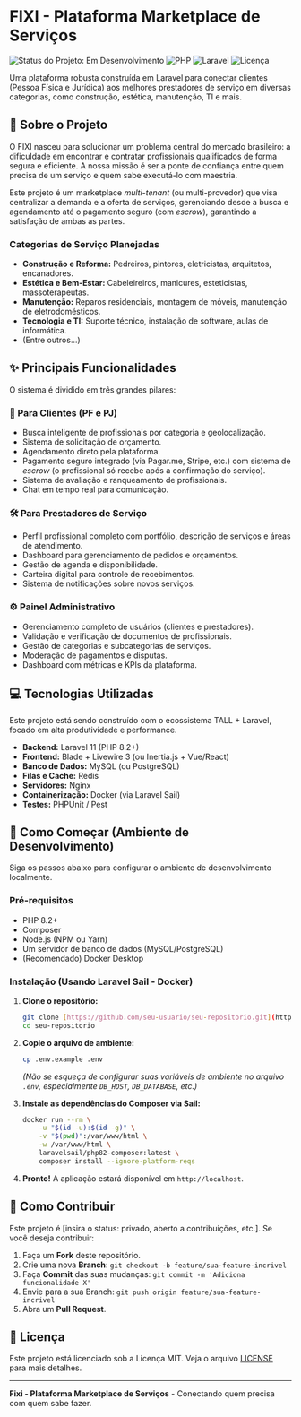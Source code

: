 # FIXI - Plataforma Marketplace de Serviços

![Status do Projeto: Em Desenvolvimento](https://img.shields.io/badge/status-em_desenvolvimento-yellowgreen.svg)
![PHP](https://img.shields.io/badge/PHP-8.2%2B-blue.svg)
![Laravel](https://img.shields.io/badge/Laravel-11.x-orange.svg)
![Licença](https://img.shields.io/badge/Licen%C3%A7a-MIT-green.svg)

Uma plataforma robusta construída em Laravel para conectar clientes (Pessoa Física e Jurídica) aos melhores prestadores de serviço em diversas categorias, como construção, estética, manutenção, TI e mais.

## 🚀 Sobre o Projeto

O FIXI nasceu para solucionar um problema central do mercado brasileiro: a dificuldade em encontrar e contratar profissionais qualificados de forma segura e eficiente. A nossa missão é ser a ponte de confiança entre quem precisa de um serviço e quem sabe executá-lo com maestria.

Este projeto é um marketplace *multi-tenant* (ou multi-provedor) que visa centralizar a demanda e a oferta de serviços, gerenciando desde a busca e agendamento até o pagamento seguro (com *escrow*), garantindo a satisfação de ambas as partes.

### Categorias de Serviço Planejadas

* **Construção e Reforma:** Pedreiros, pintores, eletricistas, arquitetos, encanadores.
* **Estética e Bem-Estar:** Cabeleireiros, manicures, esteticistas, massoterapeutas.
* **Manutenção:** Reparos residenciais, montagem de móveis, manutenção de eletrodomésticos.
* **Tecnologia e TI:** Suporte técnico, instalação de software, aulas de informática.
* (Entre outros...)

## ✨ Principais Funcionalidades

O sistema é dividido em três grandes pilares:

### 👤 Para Clientes (PF e PJ)

* Busca inteligente de profissionais por categoria e geolocalização.
* Sistema de solicitação de orçamento.
* Agendamento direto pela plataforma.
* Pagamento seguro integrado (via Pagar.me, Stripe, etc.) com sistema de *escrow* (o profissional só recebe após a confirmação do serviço).
* Sistema de avaliação e ranqueamento de profissionais.
* Chat em tempo real para comunicação.

### 🛠️ Para Prestadores de Serviço

* Perfil profissional completo com portfólio, descrição de serviços e áreas de atendimento.
* Dashboard para gerenciamento de pedidos e orçamentos.
* Gestão de agenda e disponibilidade.
* Carteira digital para controle de recebimentos.
* Sistema de notificações sobre novos serviços.

### ⚙️ Painel Administrativo

* Gerenciamento completo de usuários (clientes e prestadores).
* Validação e verificação de documentos de profissionais.
* Gestão de categorias e subcategorias de serviços.
* Moderação de pagamentos e disputas.
* Dashboard com métricas e KPIs da plataforma.

## 💻 Tecnologias Utilizadas

Este projeto está sendo construído com o ecossistema TALL + Laravel, focado em alta produtividade e performance.

* **Backend:** Laravel 11 (PHP 8.2+)
* **Frontend:** Blade + Livewire 3 (ou Inertia.js + Vue/React)
* **Banco de Dados:** MySQL (ou PostgreSQL)
* **Filas e Cache:** Redis
* **Servidores:** Nginx
* **Containerização:** Docker (via Laravel Sail)
* **Testes:** PHPUnit / Pest

## 🚀 Como Começar (Ambiente de Desenvolvimento)

Siga os passos abaixo para configurar o ambiente de desenvolvimento localmente.

### Pré-requisitos

* PHP 8.2+
* Composer
* Node.js (NPM ou Yarn)
* Um servidor de banco de dados (MySQL/PostgreSQL)
* (Recomendado) Docker Desktop

### Instalação (Usando Laravel Sail - Docker)

1.  **Clone o repositório:**
    ```bash
    git clone [https://github.com/seu-usuario/seu-repositorio.git](https://github.com/seu-usuario/seu-repositorio.git)
    cd seu-repositorio
    ```

2.  **Copie o arquivo de ambiente:**
    ```bash
    cp .env.example .env
    ```
    *(Não se esqueça de configurar suas variáveis de ambiente no arquivo `.env`, especialmente `DB_HOST`, `DB_DATABASE`, etc.)*

3.  **Instale as dependências do Composer via Sail:**
    ```bash
    docker run --rm \
        -u "$(id -u):$(id -g)" \
        -v "$(pwd)":/var/www/html \
        -w /var/www/html \
        laravelsail/php82-composer:latest \
        composer install --ignore-platform-reqs
    ```

4.  **Pronto!** A aplicação estará disponível em `http://localhost`.

## 🤝 Como Contribuir

Este projeto é [insira o status: privado, aberto a contribuições, etc.]. Se você deseja contribuir:

1.  Faça um **Fork** deste repositório.
2.  Crie uma nova **Branch**: `git checkout -b feature/sua-feature-incrivel`
3.  Faça **Commit** das suas mudanças: `git commit -m 'Adiciona funcionalidade X'`
4.  Envie para a sua Branch: `git push origin feature/sua-feature-incrivel`
5.  Abra um **Pull Request**.

## 📄 Licença

Este projeto está licenciado sob a Licença MIT. Veja o arquivo [LICENSE](LICENSE.md) para mais detalhes.

---

**Fixi - Plataforma Marketplace de Serviços** - Conectando quem precisa com quem sabe fazer.
